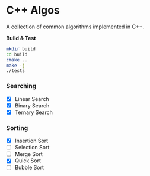 # C++ Algos
A collection of common algorithms implemented in C++.

**Build & Test**
```sh
mkdir build
cd build
cmake ..
make -j
./tests
```

### Searching

- [x] Linear Search
- [x] Binary Search
- [x] Ternary Search

### Sorting

- [x] Insertion Sort
- [ ] Selection Sort
- [ ] Merge Sort
- [x] Quick Sort
- [ ] Bubble Sort
